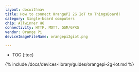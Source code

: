 ```yaml
---
layout: docwithnav
title: How to connect OrangePI 2G IoT to ThingsBoard?
category: Single-board computers
chip: Allwinner H6
connectivity: HTTP, MQTT, GSM/GPRS
vendor: Orange Pi
deviceImageFileName: orangepi2giot.png

---
```


* TOC
{:toc}

{% include /docs/devices-library/guides/orangepi-2g-iot.md %}